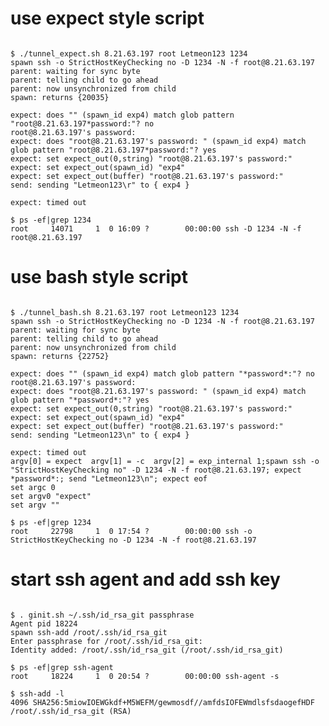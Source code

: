 # use expect style script
<pre><code>
$ ./tunnel_expect.sh 8.21.63.197 root Letmeon123 1234
spawn ssh -o StrictHostKeyChecking no -D 1234 -N -f root@8.21.63.197
parent: waiting for sync byte
parent: telling child to go ahead
parent: now unsynchronized from child
spawn: returns {20035}

expect: does "" (spawn_id exp4) match glob pattern "root@8.21.63.197*password:"? no
root@8.21.63.197's password: 
expect: does "root@8.21.63.197's password: " (spawn_id exp4) match glob pattern "root@8.21.63.197*password:"? yes
expect: set expect_out(0,string) "root@8.21.63.197's password:"
expect: set expect_out(spawn_id) "exp4"
expect: set expect_out(buffer) "root@8.21.63.197's password:"
send: sending "Letmeon123\r" to { exp4 }

expect: timed out

$ ps -ef|grep 1234
root     14071     1  0 16:09 ?        00:00:00 ssh -D 1234 -N -f root@8.21.63.197
</pre></code>






# use bash style script
<pre><code>
$ ./tunnel_bash.sh 8.21.63.197 root Letmeon123 1234
spawn ssh -o StrictHostKeyChecking no -D 1234 -N -f root@8.21.63.197
parent: waiting for sync byte
parent: telling child to go ahead
parent: now unsynchronized from child
spawn: returns {22752}

expect: does "" (spawn_id exp4) match glob pattern "*password*:"? no
root@8.21.63.197's password: 
expect: does "root@8.21.63.197's password: " (spawn_id exp4) match glob pattern "*password*:"? yes
expect: set expect_out(0,string) "root@8.21.63.197's password:"
expect: set expect_out(spawn_id) "exp4"
expect: set expect_out(buffer) "root@8.21.63.197's password:"
send: sending "Letmeon123\n" to { exp4 }

expect: timed out
argv[0] = expect  argv[1] = -c  argv[2] = exp_internal 1;spawn ssh -o "StrictHostKeyChecking no" -D 1234 -N -f root@8.21.63.197; expect *password*:; send "Letmeon123\n"; expect eof  
set argc 0
set argv0 "expect"
set argv ""

$ ps -ef|grep 1234
root     22798     1  0 17:54 ?        00:00:00 ssh -o StrictHostKeyChecking no -D 1234 -N -f root@8.21.63.197
</pre></code>






# start ssh agent and add ssh key
<pre><code>
$ . ginit.sh ~/.ssh/id_rsa_git passphrase
Agent pid 18224
spawn ssh-add /root/.ssh/id_rsa_git
Enter passphrase for /root/.ssh/id_rsa_git: 
Identity added: /root/.ssh/id_rsa_git (/root/.ssh/id_rsa_git)

$ ps -ef|grep ssh-agent
root     18224     1  0 20:54 ?        00:00:00 ssh-agent -s

$ ssh-add -l
4096 SHA256:5miowIOEWGkdf+M5WEFM/gewmosdf//amfdsIOFEWmdlsfsdaogefHDF /root/.ssh/id_rsa_git (RSA)
</pre></code>
